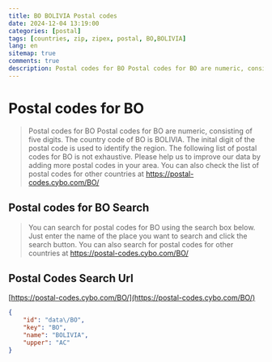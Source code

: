 ```yaml
---
title: BO BOLIVIA Postal codes 
date: 2024-12-04 13:19:00
categories: [postal]
tags: [countries, zip, zipex, postal, BO,BOLIVIA]
lang: en
sitemap: true
comments: true
description: Postal codes for BO Postal codes for BO are numeric, consisting of five digits. The country code of BO is BOLIVIA. The inital digit of the postal code is used to identify the region. The following list of postal codes for BO is not exhaustive. Please help us to improve our data by adding more postal codes in your area. You can also check the list of postal codes for other countries at https://postal-codes.cybo.com/BO/
---
```


# Postal codes for BO
> Postal codes for BO Postal codes for BO are numeric, consisting of five digits. The country code of BO is BOLIVIA. The inital digit of the postal code is used to identify the region. The following list of postal codes for BO is not exhaustive. Please help us to improve our data by adding more postal codes in your area. You can also check the list of postal codes for other countries at https://postal-codes.cybo.com/BO/

## Postal codes for BO Search 
> You can search for postal codes for BO using the search box below. Just enter the name of the place you want to search and click the search button. You can also search for postal codes for other countries at https://postal-codes.cybo.com/BO/

## Postal Codes Search Url

[https://postal-codes.cybo.com/BO/](https://postal-codes.cybo.com/BO/)
```json
{
    "id": "data\/BO",
    "key": "BO",
    "name": "BOLIVIA",
    "upper": "AC"
}
```
